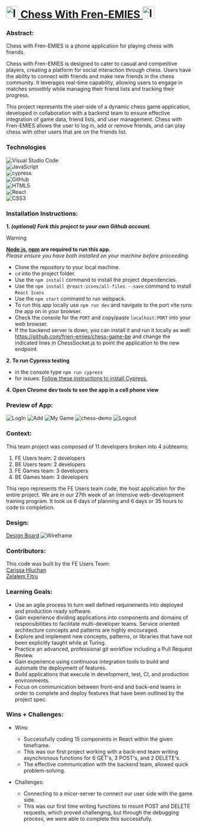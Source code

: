 # <img src="./src/assets/chess-with-frienemies-1.svg" alt="logo" width="32" height="32">[ Chess With Fren-EMIES ](https://users-fe-app.vercel.app)<img src="./src/assets/chess-with-frienemies-1.svg" alt="logo" width="32" height="32">


### Abstract:
[//]: <> (Briefly describe what you built and its features. What problem is the app solving? How does this application solve that problem?)
Chess with Fren-EMIES is a phone application for playing chess with friends.

Chess with Fren-EMIES is designed to cater to casual and competitive players, creating a platform for social interaction through chess. Users have the ability to connect with friends and make new friends in the chess community. It leverages real-time capability, allowing users to engage in matches smoothly while managing their friend lists and tracking their progress.

This project represents the user-side of a dynamic chess game application, developed in collaboration with a backend team to ensure effective integration of game data, friend lists, and user management. Chess with Fren-EMIES allows the user to log in, add or remove friends, and can play chess with other users that are on the friends list.  


### Technologies

![Visual Studio Code](https://img.shields.io/badge/Visual%20Studio%20Code-0078d7.svg?style=for-the-badge&logo=visual-studio-code&logoColor=white)
<br>
![JavaScript](https://img.shields.io/badge/javascript-%23323330.svg?style=for-the-badge&logo=javascript&logoColor=%23F7DF1E)
<br>
![cypress](https://img.shields.io/badge/-cypress-%23E5E5E5?style=for-the-badge&logo=cypress&logoColor=058a5e)
<br>
![GitHub](https://img.shields.io/badge/github-%23121011.svg?style=for-the-badge&logo=github&logoColor=white)
<br>
![HTML5](https://img.shields.io/badge/html5-%23E34F26.svg?style=for-the-badge&logo=html5&logoColor=white)
<br>
![React](https://img.shields.io/badge/react-%2320232a.svg?style=for-the-badge&logo=react&logoColor=%2361DAFB)
<br>
![CSS3](https://img.shields.io/badge/css3-%231572B6.svg?style=for-the-badge&logo=css3&logoColor=white)


### Installation Instructions:
[//]: <> (What steps does a person have to take to get your app cloned down and running?)

**1. _(optional) Fork this project to your own Github account._**
> [!WARNING]
> **[Node.js](https://nodejs.org/en), [npm](https://www.npmjs.com/) are required to run this app.**<br>
> _Please ensure you have both installed on your machine before proceeding._
  - Clone the repository to your local machine.
  - `cd` into the project folder.
  - Use the `npm install` command to install the project dependencies.
  - Use the `npm install @react-icons/all-files --save` command to install `React Icons`
  - Use the `npm start` command to run webpack.
  - To run this app locally use `npm run dev` and navigate to the port vite runs the app on in your browser.
  - Check the console for the `PORT` and copy/paste `localhost:PORT` into your web browser.
  - If the backend server is down, you can install it and run it locally as well: https://github.com/frien-emies/chess-game-be and change the indicated lines in ChessSocket.js to point the application to the new endpoint.


**2. To run Cypress testing**
- in the console type `npm run cypress`
- for issues: [Follow these instructions to install Cypress.](https://on.cypress.io/guides/installing-and-running#section-installing)

**4. Open Chrome dev tools to see the app in a cell phone view**


### Preview of App:
[//]: <> (Provide ONE gif or screenshot of your application - choose the "coolest" piece of functionality to show off.)

![LogIn](./src/assets/chess-login.gif)
![Add](./src/assets/chess-add-friend.gif)
![My Game](./src/assets/chess-my-games.gif)
![chess-demo](https://github.com/user-attachments/assets/e3606e94-e950-4d4d-88f9-ff1020c05ff4)
![Logout](./src/assets/chess-logout.gif)


### Context:
[//]: <> (Give some context for the project here. How long did you have to work on it? How far into the Turing program are you?)

This team project was composed of 11 developers broken into 4 subteams:
1. FE Users team: 2 developers
2. BE Users team: 2 developers
3. FE Games team: 3 developers
4. BE Games team: 3 developers

This repo represents the FE Users team code, the host application for the entire project. We are in our 27th week of an intensive web-development training program. It took us 6 days of planning and 6 days or 35 hours to code to completion.


### Design:

[Design Board](https://miro.com/app/board/uXjVLVAVBFk=/)
![Wireframe](./src/assets/fren-EmiesWireframe.png)


### Contributors:
[//]: <> (Who worked on this application? Link to their GitHubs.)

This code was built by the FE Users Team: 
<br>
[Carissa Hluchan](https://github.com/CarissaHluchan)
<br>
[Zelalem Fitru](https://github.com/ZTFitru)


### Learning Goals:
[//]: <> (What were the learning goals of this project? What tech did you work with?)

- Use an agile process to turn well defined requirements into deployed and production ready software.
- Gain experience dividing applications into components and domains of responsibilities to facilitate multi-developer teams. Service oriented architecture concepts and patterns are highly encouraged.
- Explore and implement new concepts, patterns, or libraries that have not been explicitly taught while at Turing.
- Practice an advanced, professional git workflow including a Pull Request Review.
- Gain experience using continuous integration tools to build and automate the deployment of features.
- Build applications that execute in development, test, CI, and production environments.
- Focus on communication between front-end and back-end teams in order to complete and deploy features that have been outlined by the project spec.


### Wins + Challenges:
[//]: <> (What are 2-3 wins you have from this project? What were some challenges you faced - and how did you get over them?)

- Wins:
    - Successfully coding 15 components in React within the given timeframe.
    - This was our first project working with a back-end team writing asynchronous functions for 6 GET's, 3 POST's, and 2 DELETE's.
    - The effective communication with the backend team, allowed quick problem-solving.

- Challenges: 
    - Connecting to a micor-server to connect our user side with the game side.
    - This was our first time writing functions to mount POST and DELETE requests, which proved challenging, but through the debugging process, we were able to complete this successfully. 
